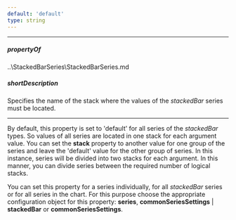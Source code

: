 ```yaml
---
default: 'default'
type: string
---
```

---
##### propertyOf
..\StackedBarSeries\StackedBarSeries.md

##### shortDescription
Specifies the name of the stack where the values of the _stackedBar_ series must be located.

---
By default, this property is set to 'default' for all series of the _stackedBar_ types. So values of all series are located in one stack for each argument value. You can set the **stack** property to another value for one group of the series and leave the 'default' value for the other group of series. In this instance, series will be divided into two stacks for each argument. In this manner, you can divide series between the required number of logical stacks.

You can set this property for a series individually, for all _stackedBar_ series or for all series in the chart. For this purpose choose the appropriate configuration object for this property: **series**, **commonSeriesSettings** | **stackedBar** or **commonSeriesSettings**.